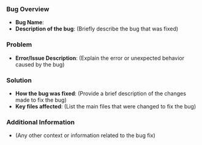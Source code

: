 ### Bug Overview
- **Bug Name**: 
- **Description of the bug**: (Briefly describe the bug that was fixed)

### Problem
- **Error/Issue Description**: (Explain the error or unexpected behavior caused by the bug)

### Solution
- **How the bug was fixed**: (Provide a brief description of the changes made to fix the bug)
- **Key files affected**: (List the main files that were changed to fix the bug)

### Additional Information
- (Any other context or information related to the bug fix)
